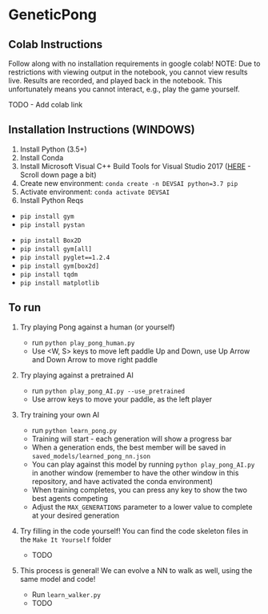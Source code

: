 # GeneticPong

## Colab Instructions
Follow along with no installation requirements in google colab!
NOTE: Due to restrictions with viewing output in the notebook, you cannot view results live.
Results are recorded, and played back in the notebook. This unfortunately means you cannot interact, e.g., play the game yourself.

TODO - Add colab link

## Installation Instructions (WINDOWS)

1. Install Python (3.5+)
2. Install Conda
3. Install Microsoft Visual C++ Build Tools for Visual Studio 2017 ([HERE](https://visualstudio.microsoft.com/downloads/) - Scroll down page a bit)
4. Create new environment: `conda create -n DEVSAI python=3.7 pip`
5. Activate environment: `conda activate DEVSAI`
6. Install Python Reqs
- `pip install gym`
- `pip install pystan`
<!-- 9) `pip install swig` -->
- `pip install Box2D`
- `pip install gym[all]`
- `pip install pyglet==1.2.4`
- `pip install gym[box2d]`
- `pip install tqdm`
- `pip install matplotlib`


## To run

1. Try playing Pong against a human (or yourself)
    - run `python play_pong_human.py`
    - Use <W, S> keys to move left paddle Up and Down, use Up Arrow and Down Arrow to move right paddle

2. Try playing against a pretrained AI
    - run `python play_pong_AI.py --use_pretrained`
    - Use arrow keys to move your paddle, as the left player

3. Try training your own AI
    - run `python learn_pong.py`
    - Training will start - each generation will show a progress bar
    - When a generation ends, the best member will be saved in `saved_models/learned_pong_nn.json`
    - You can play against this model by running `python play_pong_AI.py` in another window (remember to have the other window in this repository, and have activated the conda environment)
    - When training completes, you can press any key to show the two best agents competing
    - Adjust the `MAX_GENERATIONS` parameter to a lower value to complete at your desired generation

4. Try filling in the code yourself! You can find the code skeleton files in the `Make It Yourself` folder
    - TODO

5. This process is general! We can evolve a NN to walk as well, using the same model and code!
    - Run `learn_walker.py`
    - TODO